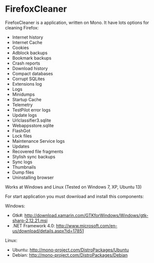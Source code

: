 FirefoxCleaner
==============

FirefoxCleaner is a application, written on Mono. It have lots options for cleaning Firefox:
 - Internet history
 - Internet Cache
 - Cookies
 - Adblock backups
 - Bookmark backups
 - Crash reports
 - Download history
 - Compact databases
 - Corrupt SQLites
 - Extensions log
 - Logs
 - Minidumps
 - Startup Cache
 - Telemetry
 - TestPilot error logs
 - Update logs
 - Urlclassifier3.sqlite
 - Webappsstore.sqlite
 - FlashGot
 - Lock files
 - Maintenance Service logs
 - Updates
 - Recovered file fragments
 - Stylish sync backups
 - Sync logs
 - Thumbnails
 - Dump files
 - Uninstalling browser 

Works at Windows and Linux (Tested on Windows 7, XP, Ubuntu 13)

For start application you must download and install this components:

Windows:
 - Gtk#: http://download.xamarin.com/GTKforWindows/Windows/gtk-sharp-2.12.21.msi
 - .NET Framework 4.0: http://www.microsoft.com/en-us/download/details.aspx?id=17851

Linux:
 - Ubuntu: http://mono-project.com/DistroPackages/Ubuntu
 - Debian: http://mono-project.com/DistroPackages/Debian

